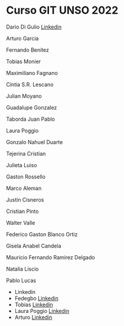 # Curso GIT UNSO 2022

Dario Di Gulio [Linkedin](https://www.linkedin.com/in/dario-di-gulio/)

Arturo Garcia

Fernando Benítez 

Tobias Monier

Maximiliano Fagnano

Cintia S.R. Lescano

Julian Moyano

Guadalupe Gonzalez

Taborda Juan Pablo

Laura Poggio

Gonzalo Nahuel Duarte

Tejerina Cristian

Julieta Luiso

Gaston Rossello

Marco Aleman

Justin Cisneros

Cristian Pinto

Walter Valle

Federico Gaston Blanco Ortiz

Gisela Anabel Candela

Mauricio Fernando Ramirez Delgado

Natalia Liscio

Pablo Lucas

- Linkedin 
- Fedegbo [Linkedin](https://www.linkedin.com/in/fedegbo)
- Tobias [Linkedin](https://www.linkedin.com/in/tobiasmonier/)
- Laura Poggio [Linkedin](https://www.linkedin.com/in/laura-poggio-lezcano/)
- Arturo [Linkedin](https://www.linkedin.com/in/arturogarv/)

